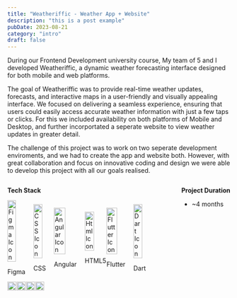 ```yaml
---
title: "Weatheriffic - Weather App + Website"
description: "this is a post example"
pubDate: 2023-08-21
category: "intro"
draft: false
---
```



During our Frontend Development university course, My team of 5 and I developed Weatheriffic, a dynamic weather forecasting interface designed for both mobile and web platforms.

The goal of Weatheriffic was to provide real-time weather updates, forecasts, and interactive maps in a user-friendly and visually appealing interface. We focused on delivering a seamless experience, ensuring that users could easily access accurate weather information with just a few taps or clicks. For this we included availability on both platforms of Mobile and Desktop, and further incorportated a seperate website to view weather updates in greater detail.

The challenge of this project was to work on two seperate development enviroments, and we had to create the app and website both. However, with great collaboration and focus on innovative coding and design we were able to develop this project with all our goals realised.
<div style="display: flex; justify-content: space-between; gap: 1px;">
    <div>
        <p><strong>Tech Stack</strong></p>
        <div style="display: flex; align-items: center; gap: 1px; justify-content: center;">   
            <div style="text-align: center;">
                <div style="text-align: left;">
                    <img src="/icons8-figma-100.png" alt="Figma Icon" style="width: 45%; height: 45%;">
                    <p>Figma</p>
                </div>
            </div>
            <div style="text-align: left; margin-left: -40px;">
                <div style="text-align: left ;margin-left: 5px;">
                    <img src="/icons8-css-96.png" alt="CSS Icon" style="width: 50%; height: 50%;">
                    <p>CSS</p>
                </div>
            </div>
<div style="text-align: left; margin-left: -40px;">
                <div style="text-align: left ;margin-left: 5px;">
                    <img src="/icons8-angular-96.png" alt="Angular Icon" style="width: 50%; height: 50%;">
                    <p>Angular</p>
                </div>
            </div>


<div style="text-align: left; margin-left: -40px;">
                <div style="text-align: left ;margin-left: 5px;">
                    <img src="/icons8-html5-96.png" alt="Html Icon" style="width: 50%; height: 50%;">
                    <p>HTML5</p>
                </div>
            </div>



<div style="text-align: left; margin-left: -40px;">
                <div style="text-align: left ;margin-left: 5px;">
                    <img src="/icons8-flutter-96.png" alt="Flutter Icon" style="width: 50%; height: 50%;">
                    <p>Flutter</p>
                </div>
            </div>


<div style="text-align: left; margin-left: -40px;">
                <div style="text-align: left ;margin-left: 5px;">
                    <img src="/icons8-dart-96.png" alt="Dart Icon" style="width: 50%; height: 50%;">
                    <p>Dart</p>
                </div>
            </div>
        </div>
    </div>
    <div>
        <p><strong>Project Duration</strong></p>
        <ul>
            <li>~4 months</li>
        </ul>
    </div>
</div>


<div style="display: flex; gap: 1px;">
    <a href="/W2.jpeg" target="_blank"><img src="/W2.jpeg" style="width: 100%; height: 100%;"></a>
    <a href="/W3.jpeg" target="_blank"><img src="/W3.jpeg" style="width: 100%; height: 100%;"></a>
    <a href="/W1.jpeg" target="_blank"><img src="/W1.jpeg" style="width: 100%; height: 100%;"></a>
    <a href="/W4.jpeg" target="_blank"><img src="/W4.jpeg" style="width: 100%; height: 100%;"></a>
</div>





